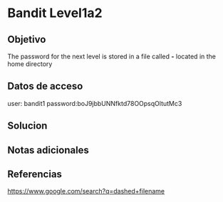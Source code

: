 # Bandit Level1a2
## Objetivo
The password for the next level is stored in a file called **-** located in the home directory

## Datos de acceso
user: bandit1
password:boJ9jbbUNNfktd78OOpsqOltutMc3

## Solucion


## Notas adicionales

## Referencias
https://www.google.com/search?q=dashed+filename